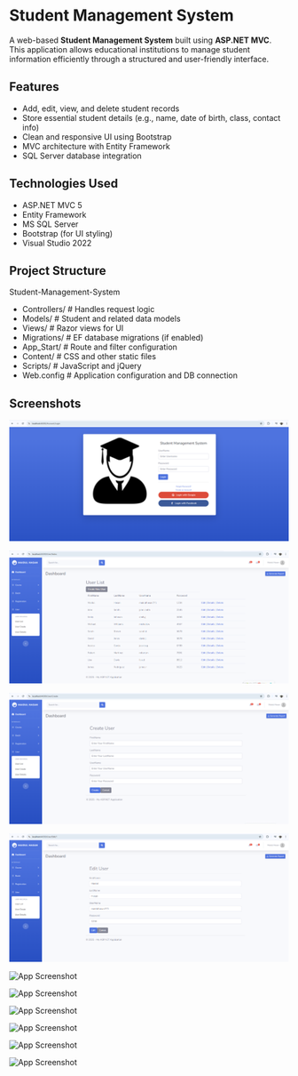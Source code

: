 
# Student Management System

A web-based **Student Management System** built using **ASP.NET MVC**. This application allows educational institutions to manage student information efficiently through a structured and user-friendly interface.


##  Features

- Add, edit, view, and delete student records
- Store essential student details (e.g., name, date of birth, class, contact info)
- Clean and responsive UI using Bootstrap
- MVC architecture with Entity Framework
- SQL Server database integration


## Technologies Used

- ASP.NET MVC 5
- Entity Framework
- MS SQL Server
- Bootstrap (for UI styling)
- Visual Studio 2022


 ## Project Structure
 
 Student-Management-System

- Controllers/ # Handles request logic
- Models/ # Student and related data models
- Views/ # Razor views for UI
- Migrations/ # EF database migrations (if enabled)
- App_Start/ # Route and filter configuration
- Content/ # CSS and other static files
- Scripts/ # JavaScript and jQuery
- Web.config # Application configuration and DB connection
## Screenshots
![Login Page](https://github.com/Maidul771/Student-Management-System/blob/cbb5e9a6af497da9e397b36488401bd309faf3c9/Login.png)

![User List](https://github.com/Maidul771/Student-Management-System/blob/397d190811da2399e0ddd6bff5780ef767a545b3/User%20List.png)

![User Create](https://github.com/Maidul771/Student-Management-System/blob/adc5bc53973b4cb08ba85fc9734104c3fbc394f1/User%20Create.png)

![Edit User](https://github.com/Maidul771/Student-Management-System/blob/f2493a421d65b30f5015fd8730df0fd8f7baf8ae/User%20Edit.png)

![App Screenshot](https://media-hosting.imagekit.io/5338727eb3ba4ae0/User%20Details.png?Expires=1841164728&Key-Pair-Id=K2ZIVPTIP2VGHC&Signature=sxgQ1f6ZJhsRYD1AMNB6n4-YuinMFom0QqB1ew3rV6rnG6Op-ufuzyaV9p12XuZpNbhNLOVrg2tYoWBGvKocYmDy8Ii~rqDzTAmH44iikDJH8mf2p2BVlOwfebughBv5S2nPc24psx1Bw9t1BXIWOAU9ktJmE~EAGuPm~yOd0kXDkwDePsaHgouc9hb9oxTDIvC~MAH0m1SON9t01DFJ8O2B3EWGabzAF9Su04VnPoaXIsMAfCwBAQQP7Zdy4s2xFXLLYZ7FZmbmQzAgMbOrZ88jiV95knp7AXPxGNZvVL2o3EUqC7fBKpeTeQLJymOooaQSdHAdzqgltm81NxI0Iw__)

![App Screenshot](https://media-hosting.imagekit.io/e87ea078576d4684/User%20Delete.png?Expires=1841164728&Key-Pair-Id=K2ZIVPTIP2VGHC&Signature=OKDEWC48rFidIL33AA3igxrwc77kI~ramRgTcxV34ZsAuOLoSl9WVRiP~DUGrsK1fGa9laK5JB7Dszl0q6Lbh0G44OAh85ypmL6xE9BzzGU67HFHN5cWVFssj8AlOS0jOKh7tBJ2y6oVodpd9YH4wuV4b86HoBsJIBlmgmhre3U2XxXghSMrwrLWCvMde26ezjMSgagH-oZKOR64~KD0RjYCdkmTrwV~X29jrM~wUNGQ6bh~wxT4GzB26TH9VdWZ5IXfnWZVDv7ADd650eCKqoRAuMCKlJK2Axeybc1P4-1ykdOGGLNRgtRgz9WA2owr07Ai1sPJZdUuIKNxd2IVKQ__)

![App Screenshot](https://media-hosting.imagekit.io/6bae394310ff4d62/Course%20List.png?Expires=1841164728&Key-Pair-Id=K2ZIVPTIP2VGHC&Signature=eTY~xU2rCYFDAHWYa2jL~DvAtvB1eBQQL~F9Dz7IU4LH3-YZtz1lniz6BBIh2yXlGdeLjlxpFzTt3koiy1XvKx~kbUZQk1SN9BeX4KWH5djweWDAwN6dIFlrMh4pVzusGkF0W5gW1D7mB7BnuRzFJRXDQ2cN3eGbL4xI4U04iJoGr61jmM~OcaKRnBJF9rbVO9ctJUDO8Dto6kc7U23ODAQh9kYjFViTu20H0eK6Dh1teUjhXE56mZa8IhUGZzmqfjuTJ9ijN5nWF8gxas0EORmyuQkN3eS8x48Wa97QGuL4STqOC0dHJzwIic1EZyQhLSEyvUkt~MgRb5STW8FiFw__)

![App Screenshot](https://media-hosting.imagekit.io/7ae3583234e54416/Batch%20List.png?Expires=1841164728&Key-Pair-Id=K2ZIVPTIP2VGHC&Signature=Owlp8KEujwQBqk7yq~iwKFBr4ZIhr7iT0boT~oanGiRoJbGdMpfqp0H7hbpcVHRENSFkDtd8PhBY6QbMg080NnUp65xau-dNfILuBsBdQorqE-zTx1MLVfibA80VlWpP51z1C8bYE~EknLkFWfJOtnthpTUOYfLanScYK7scq~ATmdsiJeBhzeHj0c5rGb6LpNMLN3LZWC2g3GbEg~oIl2EuFJPVTGvQJ0KLyo~mHfb4rU62eaB0iRlbLKynoQulsstOGx9K8ZDCCz5XAGRPMGUW-JoEygyWYDuzqW6AAKZYSv8EfmIVTeeLBHWbZmqihqqVzZClXgoP7cA4LDNJ6Q__)

![App Screenshot](https://media-hosting.imagekit.io/d4a04a7479414106/Registration%20List.png?Expires=1841164728&Key-Pair-Id=K2ZIVPTIP2VGHC&Signature=LJqorwnC1S4-JNPeyWJ1B5ferE1rWlbMvqF6NrpGauYMYXVxFm0~J1CNfsVZFOINFVJLIw2on3IG~7t0vwropUC38Npu01xfaG59JXSgNkx~rymIt-3G5WcU~KqM3Gk9oYnf-GKaLfGVhxbnX03QDclzJTJDzQGqRgILISohvORNavcL5WWyBnYfOzxGUNEF32kGqpsczkeGYfWe44KF8721X5Pn86BYOUWC8IwGiFJbpafrSnVXMdt38hJcY6z2rr32Awc6P3xlW49Jjo~d4zoc9KZwuwO~0xJoMvT06dbvpLF64Qmyz8N~YN-ddQixQaaRroDnkuug--FBzpj5Gw__)

![App Screenshot](https://media-hosting.imagekit.io/23e0bc96d8b8481c/Database.png?Expires=1841164728&Key-Pair-Id=K2ZIVPTIP2VGHC&Signature=uAeZSimVAc9ba4eBHATc1qxvjGvusse9sGRKLZ-sLHdoXXOf-RjRjdm10MfcdfnV8LN8LZH6V7gAbNQg-GuTzfww-28pZ9W1MQKNDS6~169NwyCJzsLvEORBOt9UmnojQyLg5zT-yKdLvrwR1eAFXtnmvNypqeur2lA6O4lS3wcVoXcw3~qECHaEml4RBYMuYUhLxtcyqYDmS280YD5xxl68Of~p1qjxJBNlHReHmhWWFkYdWmFhfB8r4YWZv8NKWwKco4CQIAIh8CbyTDOC6zgOFqJFb1OfGjCQOcCbrfSKgY8p2mBS9E-YATtLCb8W0o9EgMtA7uAHMR30ClU9TQ__)
